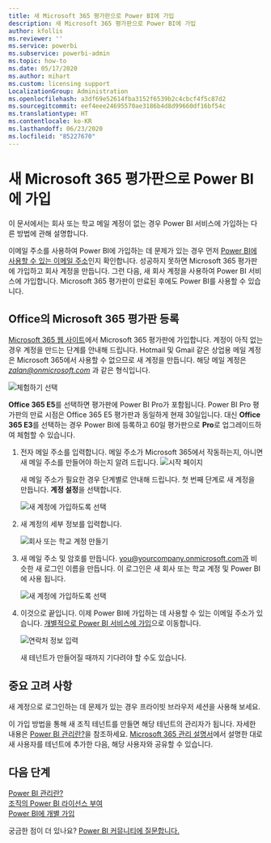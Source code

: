 ```yaml
---
title: 새 Microsoft 365 평가판으로 Power BI에 가입
description: 새 Microsoft 365 평가판으로 Power BI에 가입
author: kfollis
ms.reviewer: ''
ms.service: powerbi
ms.subservice: powerbi-admin
ms.topic: how-to
ms.date: 05/17/2020
ms.author: mihart
ms.custom: licensing support
LocalizationGroup: Administration
ms.openlocfilehash: a3df69e52614fba3152f6539b2c4cbcf4f5c87d2
ms.sourcegitcommit: eef4eee24695570ae3186b4d8d99660df16bf54c
ms.translationtype: HT
ms.contentlocale: ko-KR
ms.lasthandoff: 06/23/2020
ms.locfileid: "85227670"
---
```

# <a name="signing-up-for-power-bi-with-a-new-microsoft-365-trial"></a>새 Microsoft 365 평가판으로 Power BI에 가입

이 문서에서는 회사 또는 학교 메일 계정이 없는 경우 Power BI 서비스에 가입하는 다른 방법에 관해 설명합니다.

이메일 주소를 사용하여 Power BI에 가입하는 데 문제가 있는 경우 먼저 [Power BI에 사용할 수 있는 이메일 주소](../fundamentals/service-self-service-signup-for-power-bi.md#supported-email-addresses)인지 확인합니다. 성공하지 못하면 Microsoft 365 평가판에 가입하고 회사 계정을 만듭니다. 그런 다음, 새 회사 계정을 사용하여 Power BI 서비스에 가입합니다. Microsoft 365 평가판이 만료된 후에도 Power BI를 사용할 수 있습니다.

## <a name="sign-up-for-a-microsoft-365-trial-of-office"></a>Office의 Microsoft 365 평가판 등록

[Microsoft 365 웹 사이트](https://www.microsoft.com/microsoft-365/business/compare-more-office-365-for-business-plans)에서 Microsoft 365 평가판에 가입합니다. 계정이 아직 없는 경우 계정을 만드는 단계를 안내해 드립니다. Hotmail 및 Gmail 같은 상업용 메일 계정은 Microsoft 365에서 사용할 수 없으므로 새 계정을 만듭니다.  해당 메일 계정은 *zalan@onmicrosoft.com* 과 같은 형식입니다.

![체험하기 선택](media/service-admin-signing-up-for-power-bi-with-a-new-office-365-trial/power-bi-try-free.png)

**Office 365 E5**를 선택하면 평가판에 Power BI Pro가 포함됩니다. Power BI Pro 평가판의 만료 시점은 Office 365 E5 평가판과 동일하게 현재 30일입니다. 대신 **Office 365 E3**를 선택하는 경우 Power BI에 등록하고 60일 평가판으로 **Pro**로 업그레이드하여 체험할 수 있습니다. 

1. 전자 메일 주소를 입력합니다. 메일 주소가 Microsoft 365에서 작동하는지, 아니면 새 메일 주소를 만들어야 하는지 알려 드립니다.  ![시작 페이지](media/service-admin-signing-up-for-power-bi-with-a-new-office-365-trial/power-bi-setup.png)

    새 메일 주소가 필요한 경우 단계별로 안내해 드립니다. 첫 번째 단계로 새 계정을 만듭니다. **계정 설정**을 선택합니다.

    ![새 계정에 가입하도록 선택](media/service-admin-signing-up-for-power-bi-with-a-new-office-365-trial/power-bi-email.png)

2. 새 계정의 세부 정보를 입력합니다.

    ![회사 또는 학교 계정 만들기](media/service-admin-signing-up-for-power-bi-with-a-new-office-365-trial/power-bi-enter-info.png)

3. 새 메일 주소 및 암호를 만듭니다. you@yourcompany.onmicrosoft.com과 비슷한 새 로그인 이름을 만듭니다. 이 로그인은 새 회사 또는 학교 계정 및 Power BI에 사용 됩니다.

    ![새 계정에 가입하도록 선택](media/service-admin-signing-up-for-power-bi-with-a-new-office-365-trial/power-bi-create-account.png)

4. 이것으로 끝입니다.  이제 Power BI에 가입하는 데 사용할 수 있는 이메일 주소가 있습니다. [개별적으로 Power BI 서비스에 가입](../service-self-service-signup-for-power-bi.md)으로 이동합니다.

     ![연락처 정보 입력](media/service-admin-signing-up-for-power-bi-with-a-new-office-365-trial/power-bi-thank.png)

    새 테넌트가 만들어질 때까지 기다려야 할 수도 있습니다.

## <a name="important-considerations"></a>중요 고려 사항

새 계정으로 로그인하는 데 문제가 있는 경우 프라이빗 브라우저 세션을 사용해 보세요.

이 가입 방법을 통해 새 조직 테넌트를 만들면 해당 테넌트의 관리자가 됩니다. 자세한 내용은 [Power BI 관리란?](service-admin-administering-power-bi-in-your-organization.md)을 참조하세요. [Microsoft 365 관리 설명서](https://support.office.com/article/Add-users-individually-to-Office-365---Admin-Help-1970f7d6-03b5-442f-b385-5880b9c256ec)에서 설명한 대로 새 사용자를 테넌트에 추가한 다음, 해당 사용자와 공유할 수 있습니다.

## <a name="next-steps"></a>다음 단계

[Power BI 관리란?](service-admin-administering-power-bi-in-your-organization.md)  
[조직의 Power BI 라이선스 부여](service-admin-licensing-organization.md)  
[Power BI에 개별 가입](../fundamentals/service-self-service-signup-for-power-bi.md)

궁금한 점이 더 있나요? [Power BI 커뮤니티에 질문합니다.](https://community.powerbi.com/)
